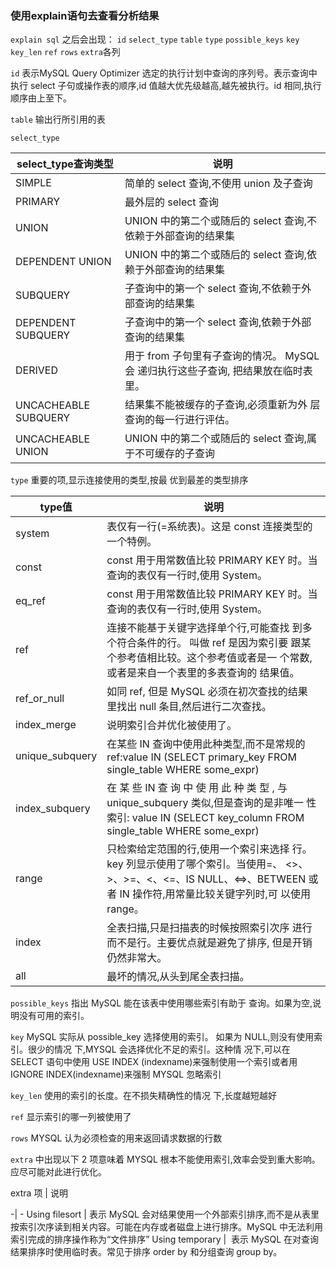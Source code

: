 ### 使用explain语句去查看分析结果

`explain sql` 之后会出现：
`id`  `select_type`  `table`  `type` `possible_keys`  `key` `key_len`  `ref` `rows`  `extra`各列

`id` 表示MySQL Query Optimizer 选定的执行计划中查询的序列号。表示查询中执行 select 子句或操作表的顺序,id 值越大优先级越高,越先被执行。id 相同,执行顺序由上至下。

`table` 输出行所引用的表


`select_type`

select_type查询类型 |	说明
-| -
SIMPLE	|简单的 select 查询,不使用 union 及子查询
PRIMARY |	最外层的 select 查询
UNION |	UNION 中的第二个或随后的 select 查询,不 依赖于外部查询的结果集
DEPENDENT UNION	| UNION 中的第二个或随后的 select 查询,依 赖于外部查询的结果集
SUBQUERY	| 子查询中的第一个 select 查询,不依赖于外 部查询的结果集
DEPENDENT SUBQUERY | 子查询中的第一个 select 查询,依赖于外部 查询的结果集
DERIVED	| 用于 from 子句里有子查询的情况。 MySQL 会 递归执行这些子查询, 把结果放在临时表里。
UNCACHEABLE SUBQUERY	|结果集不能被缓存的子查询,必须重新为外 层查询的每一行进行评估。
UNCACHEABLE UNION |	UNION 中的第二个或随后的 select 查询,属 于不可缓存的子查询

`type` 重要的项,显示连接使用的类型,按最 优到最差的类型排序

type值 |	说明
-|-
system |	表仅有一行(=系统表)。这是 const 连接类型的一个特例。
const |	const 用于用常数值比较 PRIMARY KEY 时。当 查询的表仅有一行时,使用 System。
eq_ref |	const 用于用常数值比较 PRIMARY KEY 时。当 查询的表仅有一行时,使用 System。
ref |	连接不能基于关键字选择单个行,可能查找 到多个符合条件的行。 叫做 ref 是因为索引要 跟某个参考值相比较。这个参考值或者是一 个常数,或者是来自一个表里的多表查询的 结果值。
ref_or_null |	如同 ref, 但是 MySQL 必须在初次查找的结果 里找出 null 条目,然后进行二次查找。
index_merge	| 说明索引合并优化被使用了。
unique_subquery |	在某些 IN 查询中使用此种类型,而不是常规的 ref:value IN (SELECT primary_key FROM single_table WHERE some_expr)
index_subquery |	在 某 些 IN 查 询 中 使 用 此 种 类 型 , 与 unique_subquery 类似,但是查询的是非唯一 性索引: value IN (SELECT key_column FROM single_table WHERE some_expr)
range |	只检索给定范围的行,使用一个索引来选择 行。key 列显示使用了哪个索引。当使用=、 <>、>、>=、<、<=、IS NULL、<=>、BETWEEN 或者 IN 操作符,用常量比较关键字列时,可 以使用 range。
index |	全表扫描,只是扫描表的时候按照索引次序 进行而不是行。主要优点就是避免了排序, 但是开销仍然非常大。
all	| 最坏的情况,从头到尾全表扫描。

`possible_keys`	指出 MySQL 能在该表中使用哪些索引有助于 查询。如果为空,说明没有可用的索引。

`key`	MySQL 实际从 possible_key 选择使用的索引。 如果为 NULL,则没有使用索引。很少的情况 下,MYSQL 会选择优化不足的索引。这种情 况下,可以在 SELECT 语句中使用 USE INDEX (indexname)来强制使用一个索引或者用 IGNORE INDEX(indexname)来强制 MYSQL 忽略索引

`key_len`	使用的索引的长度。在不损失精确性的情况 下,长度越短越好

`ref`	显示索引的哪一列被使用了

`rows`	MYSQL 认为必须检查的用来返回请求数据的行数

`extra` 中出现以下 2 项意味着 MYSQL 根本不能使用索引,效率会受到重大影响。应尽可能对此进行优化。

extra 项 |	说明

-| - 
Using filesort | 	表示 MySQL 会对结果使用一个外部索引排序,而不是从表里按索引次序读到相关内容。可能在内存或者磁盘上进行排序。MySQL 中无法利用索引完成的排序操作称为“文件排序”
Using temporary	 |  表示 MySQL 在对查询结果排序时使用临时表。常见于排序 order by 和分组查询 group by。




